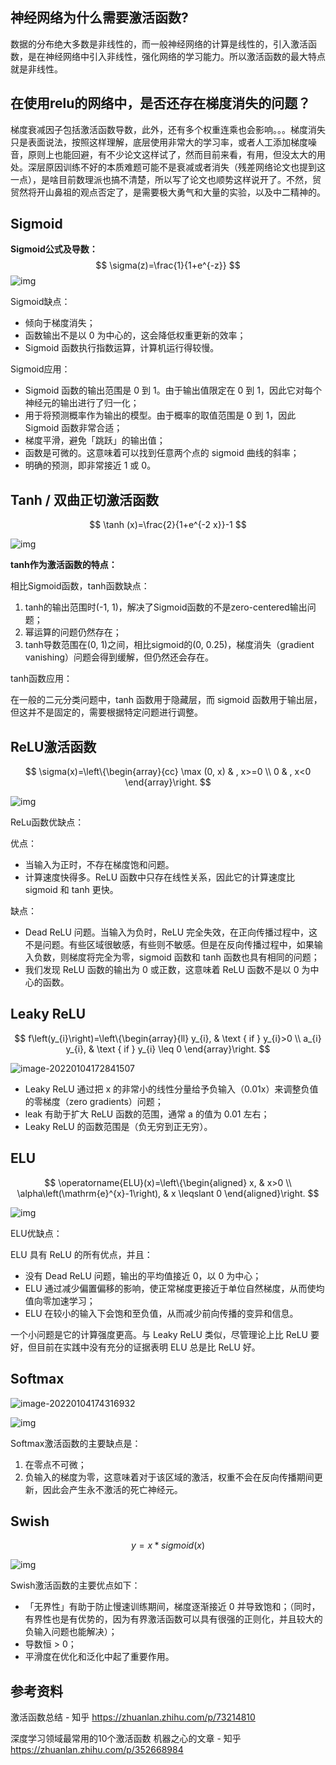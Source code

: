 

## **神经网络为什么需要激活函数?**

数据的分布绝大多数是非线性的，而一般神经网络的计算是线性的，引入激活函数，是在神经网络中引入非线性，强化网络的学习能力。所以激活函数的最大特点就是非线性。

## 在使用relu的网络中，是否还存在梯度消失的问题？

梯度衰减因子包括激活函数导数，此外，还有多个权重连乘也会影响。。。梯度消失只是表面说法，按照这样理解，底层使用非常大的学习率，或者人工添加梯度噪音，原则上也能回避，有不少论文这样试了，然而目前来看，有用，但没太大的用处。深层原因训练不好的本质难题可能不是衰减或者消失（残差网络论文也提到这一点），是啥目前数理派也搞不清楚，所以写了论文也顺势这样说开了。不然，贸贸然将开山鼻祖的观点否定了，是需要极大勇气和大量的实验，以及中二精神的。

##  Sigmoid

**Sigmoid公式及导数：**
$$
\sigma(z)=\frac{1}{1+e^{-z}} 
$$
![img](img/激活函数/v2-8d9c99a123ba8cb2629106660e8bf6d5_720w.jpg)

Sigmoid缺点：

- 倾向于梯度消失；
- 函数输出不是以 0 为中心的，这会降低权重更新的效率；
- Sigmoid 函数执行指数运算，计算机运行得较慢。

Sigmoid应用：

- Sigmoid 函数的输出范围是 0 到 1。由于输出值限定在 0 到 1，因此它对每个神经元的输出进行了归一化；
- 用于将预测概率作为输出的模型。由于概率的取值范围是 0 到 1，因此 Sigmoid 函数非常合适；
- 梯度平滑，避免「跳跃」的输出值；
- 函数是可微的。这意味着可以找到任意两个点的 sigmoid 曲线的斜率；
- 明确的预测，即非常接近 1 或 0。

## **Tanh / 双曲正切激活函数**

$$
\tanh (x)=\frac{2}{1+e^{-2 x}}-1
$$

![img](img/激活函数/v2-3b8753a9956a673554d5e992c398f334_720w.jpg)

**tanh作为激活函数的特点：**

相比Sigmoid函数，tanh函数缺点：

1. tanh的输出范围时(-1, 1)，解决了Sigmoid函数的不是zero-centered输出问题；
2. 幂运算的问题仍然存在；
3. tanh导数范围在(0, 1)之间，相比sigmoid的(0, 0.25)，梯度消失（gradient vanishing）问题会得到缓解，但仍然还会存在。

tanh函数应用：

在一般的二元分类问题中，tanh 函数用于隐藏层，而 sigmoid 函数用于输出层，但这并不是固定的，需要根据特定问题进行调整。

## **ReLU激活函数**

$$
\sigma(x)=\left\{\begin{array}{cc}
\max (0, x) & , x>=0 \\
0 & , x<0
\end{array}\right.
$$

![img](img/激活函数/v2-30c8465016babfc2e6440c43aee81528_720w.jpg)

ReLu函数优缺点：

优点：

- 当输入为正时，不存在梯度饱和问题。
- 计算速度快得多。ReLU 函数中只存在线性关系，因此它的计算速度比 sigmoid 和 tanh 更快。

缺点：

- Dead ReLU 问题。当输入为负时，ReLU 完全失效，在正向传播过程中，这不是问题。有些区域很敏感，有些则不敏感。但是在反向传播过程中，如果输入负数，则梯度将完全为零，sigmoid 函数和 tanh 函数也具有相同的问题；
- 我们发现 ReLU 函数的输出为 0 或正数，这意味着 ReLU 函数不是以 0 为中心的函数。

##  **Leaky ReLU**

$$
f\left(y_{i}\right)=\left\{\begin{array}{ll}
y_{i}, & \text { if } y_{i}>0 \\
a_{i} y_{i}, & \text { if } y_{i} \leq 0
\end{array}\right.
$$

![image-20220104172841507](img/激活函数/image-20220104172841507-1288522.png)

- Leaky ReLU 通过把 x 的非常小的线性分量给予负输入（0.01x）来调整负值的零梯度（zero gradients）问题；
- leak 有助于扩大 ReLU 函数的范围，通常 a 的值为 0.01 左右；
- Leaky ReLU 的函数范围是（负无穷到正无穷）。

## **ELU**

$$
\operatorname{ELU}(x)=\left\{\begin{aligned}
x, & x>0 \\
\alpha\left(\mathrm{e}^{x}-1\right), & x \leqslant 0
\end{aligned}\right.
$$



![img](img/激活函数/v2-061d9ad03c55dae92d564d452c2b22b3_720w.jpg)

ELU优缺点：

ELU 具有 ReLU 的所有优点，并且：

- 没有 Dead ReLU 问题，输出的平均值接近 0，以 0 为中心；
- ELU 通过减少偏置偏移的影响，使正常梯度更接近于单位自然梯度，从而使均值向零加速学习；
- ELU 在较小的输入下会饱和至负值，从而减少前向传播的变异和信息。

一个小问题是它的计算强度更高。与 Leaky ReLU 类似，尽管理论上比 ReLU 要好，但目前在实践中没有充分的证据表明 ELU 总是比 ReLU 好。



## **Softmax**

![image-20220104174316932](img/激活函数/image-20220104174316932-1289398.png)

![img](img/激活函数/v2-0568b05647c8c958e83a259caf7ddb4d_720w.jpg)

Softmax激活函数的主要缺点是：

1. 在零点不可微；
2. 负输入的梯度为零，这意味着对于该区域的激活，权重不会在反向传播期间更新，因此会产生永不激活的死亡神经元。

## **Swish**

$$
y = x * sigmoid (x)
$$

![img](img/激活函数/v2-b6601590e07f16d6e60c140f9bc8ac20_720w-1289612.jpg)

Swish激活函数的主要优点如下：

- 「无界性」有助于防止慢速训练期间，梯度逐渐接近 0 并导致饱和；（同时，有界性也是有优势的，因为有界激活函数可以具有很强的正则化，并且较大的负输入问题也能解决）；
- 导数恒 > 0；
- 平滑度在优化和泛化中起了重要作用。

## 参考资料
激活函数总结 - 知乎 https://zhuanlan.zhihu.com/p/73214810

深度学习领域最常用的10个激活函数 机器之心的文章 - 知乎 https://zhuanlan.zhihu.com/p/352668984


